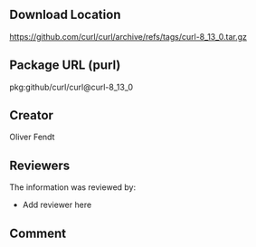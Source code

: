## Download Location

https://github.com/curl/curl/archive/refs/tags/curl-8_13_0.tar.gz

## Package URL (purl)

pkg:github/curl/curl@curl-8_13_0

## Creator

Oliver Fendt

## Reviewers

The information was reviewed by:

* Add reviewer here

## Comment

